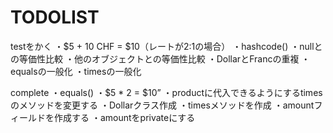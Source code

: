 # TODOLIST

testをかく
・$5 + 10 CHF = $10（レートが2:1の場合）
・hashcode()
・nullとの等価性比較
・他のオブジェクトとの等価性比較
・DollarとFrancの重複
・equalsの一般化
・timesの一般化

complete
・equals()
・$5 * 2 = $10”
・productに代入できるようにするtimesのメソッドを変更する
・Dollarクラス作成
・timesメソッドを作成
・amountフィールドを作成する
・amountをprivateにする
